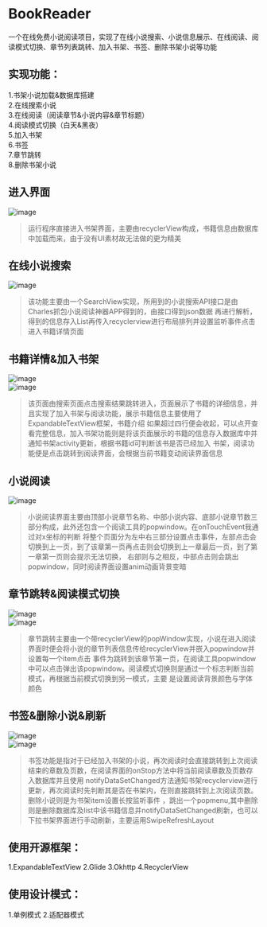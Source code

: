 BookReader
===
一个在线免费小说阅读项目，实现了在线小说搜索、小说信息展示、在线阅读、阅读模式切换、章节列表跳转、加入书架、书签、删除书架小说等功能


实现功能：
---
1.书架小说加载&数据库搭建<br>
2.在线搜索小说<br>
3.在线阅读（阅读章节&小说内容&章节标题）<br>
4.阅读模式切换（白天&黑夜）<br>
5.加入书架<br>
6.书签<br>
7.章节跳转<br>
8.删除书架小说<br>


进入界面
---
![image](https://github.com/PengLeixin/BookReader/blob/master/app/src/main/res/drawable/gif4_1.gif)

>运行程序直接进入书架界面，主要由recyclerView构成，书籍信息由数据库中加载而来，由于没有UI素材故无法做的更为精美

在线小说搜索
---
![image](https://github.com/PengLeixin/BookReader/blob/master/app/src/main/res/drawable/gif4_2.gif)

>该功能主要由一个SearchView实现，所用到的小说搜索API接口是由Charles抓包小说阅读神器APP得到的，由接口得到json数据
再进行解析，得到的信息存入List再传入recyclerview进行布局排列并设置监听事件点击进入书籍详情页面

书籍详情&加入书架
---
![image](https://github.com/PengLeixin/BookReader/blob/master/app/src/main/res/drawable/gif4_3.gif)<br>
![image](https://github.com/PengLeixin/BookReader/blob/master/app/src/main/res/drawable/gif4_4.gif)
>该页面由搜索页面点击搜索结果跳转进入，页面展示了书籍的详细信息，并且实现了加入书架与阅读功能，展示书籍信息主要使用了ExpandableTextView框架，书籍介绍
如果超过四行便会收起，可以点开查看完整信息，加入书架功能则是将该页面展示的书籍的信息存入数据库中并通知书架activity更新，根据书籍id可判断该书是否已经加入
书架，阅读功能便是点击跳转到阅读界面，会根据当前书籍变动阅读界面信息

小说阅读
---
![image](https://github.com/PengLeixin/BookReader/blob/master/app/src/main/res/drawable/gif4_5.gif)
>小说阅读界面主要由顶部小说章节名称、中部小说内容、底部小说章节数三部分构成，此外还包含一个阅读工具的popwindow。在onTouchEvent我通过对x坐标的判断
将整个页面分为左中右三部分设置点击事件，左部点击会切换到上一页，到了该章第一页再点击则会切换到上一章最后一页，到了第一章第一页则会提示无法切换，
右部则与之相反，中部点击则会跳出popwindow，同时阅读界面设置anim动画背景变暗

章节跳转&阅读模式切换
---
![image](https://github.com/PengLeixin/BookReader/blob/master/app/src/main/res/drawable/gif4_6.gif)<br>
![image](https://github.com/PengLeixin/BookReader/blob/master/app/src/main/res/drawable/gif4_7.gif)
>章节跳转主要由一个带recyclerView的popWindow实现，小说在进入阅读界面时便会将小说的章节列表信息传给recyclerView并嵌入popwindow并设置每一个item点击
事件为跳转到该章节第一页，在阅读工具popwindow中可以点击弹出该popwindow。阅读模式切换则是通过一个标志判断当前模式，再根据当前模式切换到另一模式，主要
是设置阅读背景颜色与字体颜色


书签&删除小说&刷新
---
![image](https://github.com/PengLeixin/BookReader/blob/master/app/src/main/res/drawable/gif4_8.gif)<br>
![image](https://github.com/PengLeixin/BookReader/blob/master/app/src/main/res/drawable/gif4_9.gif)
>书签功能是指对于已经加入书架的小说，再次阅读时会直接跳转到上次阅读结束的章数及页数，在阅读界面的onStop方法中将当前阅读章数及页数存入数据库并且使用
notifyDataSetChanged方法通知书架recyclerview进行更新，再次阅读时先判断其是否在书架内，在则直接跳转到上次阅读页数。删除小说则是为书架item设置长按监听事件
，跳出一个popmenu,其中删除则是删除数据库及list中该书籍信息并notifyDataSetChanged刷新，也可以下拉书架界面进行手动刷新，主要运用SwipeRefreshLayout


使用开源框架：
---
1.ExpandableTextView
2.Glide
3.Okhttp
4.RecyclerView

使用设计模式：
---
1.单例模式
2.适配器模式

